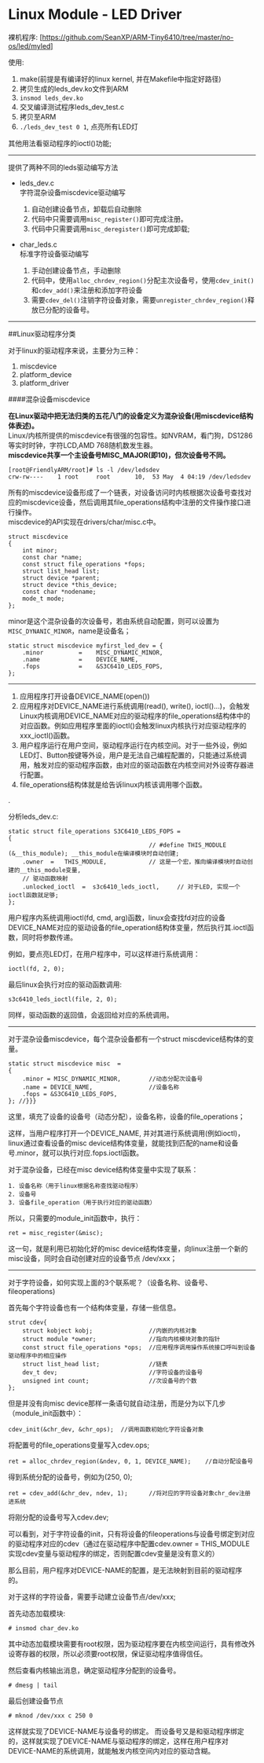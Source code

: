 Linux Module - LED Driver
====

裸机程序: [https://github.com/SeanXP/ARM-Tiny6410/tree/master/no-os/led/myled]

使用:

1. make(前提是有编译好的linux kernel, 并在Makefile中指定好路径)
2. 拷贝生成的leds_dev.ko文件到ARM
3. `insmod leds_dev.ko`
4. 交叉编译测试程序leds\_dev\_test.c
5. 拷贝至ARM
6. `./leds_dev_test 0 1`, 点亮所有LED灯

其他用法看驱动程序的ioctl()功能;

----

提供了两种不同的leds驱动编写方法
  
*  leds_dev.c    
	字符混杂设备miscdevice驱动编写    
	1. 自动创建设备节点，卸载后自动删除
	2. 代码中只需要调用`misc_register()`即可完成注册。
	3. 代码中只需要调用`misc_deregister()`即可完成卸载;

	
*  char_leds.c    
	标准字符设备驱动编写
	1. 手动创建设备节点，手动删除
	2. 代码中，使用`alloc_chrdev_region()`分配主次设备号，使用`cdev_init()`和`cdev_add()`来注册和添加字符设备
	3. 需要`cdev_del()`注销字符设备对象，需要`unregister_chrdev_region()`释放已分配的设备号。
	
	
----

##Linux驱动程序分类

对于linux的驱动程序来说，主要分为三种：   

1. miscdevice
2. platform_device
3. platform_driver

####混杂设备miscdevice

**在Linux驱动中把无法归类的五花八门的设备定义为混杂设备(用miscdevice结构体表述)。**    
Linux/内核所提供的miscdevice有很强的包容性。如NVRAM，看门狗，DS1286等实时时钟，字符LCD,AMD 768随机数发生器。   
**miscdevice共享一个主设备号MISC\_MAJOR(即10)，但次设备号不同。**

	[root@FriendlyARM/root]# ls -l /dev/ledsdev
	crw-rw----    1 root     root       10,  53 May  4 04:19 /dev/ledsdev


所有的miscdevice设备形成了一个链表，对设备访问时内核根据次设备号查找对应的miscdevice设备，然后调用其file_operations结构中注册的文件操作接口进行操作。   
miscdevice的API实现在drivers/char/misc.c中。 

	struct miscdevice  
	{
		int minor;
		const char *name;
		const struct file_operations *fops;
		struct list_head list;
		struct device *parent;
		struct device *this_device;
		const char *nodename;
		mode_t mode;
	};

minor是这个混杂设备的次设备号，若由系统自动配置，则可以设置为`MISC_DYNANIC_MINOR`，name是设备名；

	static struct miscdevice myfirst_led_dev = {
		.minor			=	 MISC_DYNAMIC_MINOR,
		.name			=	 DEVICE_NAME,
		.fops			=	 &S3C6410_LEDS_FOPS,
	};
	

----

1. 应用程序打开设备DEVICE_NAME(open())
2. 应用程序对DEVICE_NAME进行系统调用(read(), write(), ioctl()...)，会触发Linux内核调用DEVICE_NAME对应的驱动程序的file\_operations结构体中的对应函数。例如应用程序里面的ioctl()会触发linux内核执行对应驱动程序的xxx\_ioctl()函数。
3. 用户程序运行在用户空间，驱动程序运行在内核空间。对于一些外设，例如LED灯、Button按键等外设，用户是无法自己编程配置的，只能通过系统调用，触发对应的驱动程序函数，由对应的驱动函数在内核空间对外设寄存器进行配置。
4. file\_operations结构体就是给告诉linux内核该调用哪个函数。

.

分析leds\_dev.c:

    static struct file_operations S3C6410_LEDS_FOPS =
    {
                                            // #define THIS_MODULE (&__this_module); __this_module在编译模块时自动创建;
        .owner  =   THIS_MODULE,            // 这是一个宏，推向编译模块时自动创建的__this_module变量,
        // 驱动函数映射
        .unlocked_ioctl  =  s3c6410_leds_ioctl,     // 对于LED, 实现一个ioctl函数就足够;
    };
    
用户程序内系统调用ioctl(fd, cmd, arg)函数，linux会查找fd对应的设备DEVICE\_NAME对应的驱动设备的file\_operation结构体变量，然后执行其.ioctl函数，同时将参数传递。

例如，要点亮LED灯，在用户程序中，可以这样进行系统调用：

	ioctl(fd, 2, 0);

最后linux会执行对应的驱动函数调用:

	s3c6410_leds_ioctl(file, 2, 0);
	
同样，驱动函数的返回值，会返回给对应的系统调用。

----

对于混杂设备miscdevice，每个混杂设备都有一个struct miscdevice结构体的变量。

    static struct miscdevice misc  =
    {
        .minor = MISC_DYNAMIC_MINOR,        //动态分配次设备号
        .name = DEVICE_NAME,                //设备名称
        .fops = &S3C6410_LEDS_FOPS,
    }; //}}}
    
这里，填充了设备的设备号（动态分配），设备名称，设备的file\_operations；

这样，当用户程序打开一个DEVICE\_NAME, 并对其进行系统调用(例如ioctl)，linux通过查看设备的misc device结构体变量，就能找到匹配的name和设备号.minor，就可以执行对应.fops.ioctl函数。

对于混杂设备，已经在misc device结构体变量中实现了联系：

	1. 设备名称（用于linux根据名称查找驱动程序）
	2. 设备号
	3. 设备file_operation（用于执行对应的驱动函数）

所以，只需要的module\_init函数中，执行：

	ret = misc_register(&misc);
	
这一句，就是利用已初始化好的misc device结构体变量，向linux注册一个新的misc设备，同时会自动创建对应的设备节点 /dev/xxx；

----

对于字符设备，如何实现上面的3个联系呢？（设备名称、设备号、fileoperations)

首先每个字符设备也有一个结构体变量，存储一些信息。

    strut cdev{
        struct kobject kobj;                //内嵌的内核对象
        struct module *owner;               //指向内核模块对象的指针
        const struct file_operations *ops;  //应用程序调用操作系统接口呼叫到设备驱动程序中的相应操作
        struct list_head list;              //链表
        dev_t dev;                          //字符设备的设备号
        unsigned int count;                 //次设备号的个数
    };
    
但是并没有向misc device那样一条语句就自动注册，而是分为以下几步（module\_init函数中）：

	cdev_init(&chr_dev, &chr_ops);  //调用函数初始化字符设备对象
	
将配置号的file\_operations变量写入cdev.ops;

	ret = alloc_chrdev_region(&ndev, 0, 1, DEVICE_NAME);    //自动分配设备号
	
得到系统分配的设备号，例如为(250, 0);

	ret = cdev_add(&chr_dev, ndev, 1);      //将对应的字符设备对象chr_dev注册进系统
	
将刚分配的设备号写入cdev.dev;

可以看到，对于字符设备的init，只有将设备的fileoperations与设备号绑定到对应的驱动程序对应的cdev（通过在驱动程序中配置cdev.owner = THIS_MODULE实现cdev变量与驱动程序的绑定，否则配置cdev变量是没有意义的）

那么目前，用户程序对DEVICE-NAME的配置，是无法映射到目前的驱动程序的。

对于这样的字符设备，需要手动建立设备节点/dev/xxx;

首先动态加载模块:
	
	# insmod char_dev.ko

其中动态加载模块需要有root权限，因为驱动程序要在内核空间运行，具有修改外设寄存器的权限，所以必须要root权限，保证驱动程序值得信任。

然后查看内核输出消息，确定驱动程序分配到的设备号。

	# dmesg | tail
	
最后创建设备节点

	# mknod /dev/xxx c 250 0
	
这样就实现了DEVICE-NAME与设备号的绑定。
而设备号又是和驱动程序绑定的，这样就实现了DEVICE-NAME与驱动程序的绑定，这样在用户程序对DEVICE-NAME的系统调用，就能触发内核空间内对应的驱动含糊。

